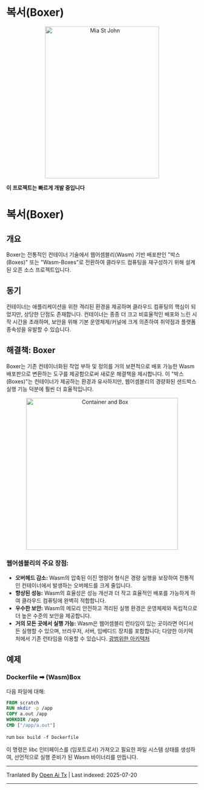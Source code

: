 ﻿
# 복서(Boxer)

<p align="center">
  <p align="center">
    <a href="https://en.wikipedia.org/wiki/Mia_St._John" target="_blank">
      <img src="https://user-images.githubusercontent.com/20820229/164059786-8d082b44-59d6-431a-adf4-993116c8d492.png" alt="Mia St John" width="300"             height="400">
    </a>
  </p>
</p>

**이 프로젝트는 빠르게 개발 중입니다**

# 복서(Boxer)

## 개요
Boxer는 전통적인 컨테이너 기술에서 웹어셈블리(Wasm) 기반 배포판인 "박스(Boxes)" 또는 "Wasm-Boxes"로 전환하여 클라우드 컴퓨팅을 재구성하기 위해 설계된 오픈 소스 프로젝트입니다.

## 동기
컨테이너는 애플리케이션을 위한 격리된 환경을 제공하며 클라우드 컴퓨팅의 핵심이 되었지만, 상당한 단점도 존재합니다. 컨테이너는 종종 더 크고 비효율적인 배포와 느린 시작 시간을 초래하며, 보안을 위해 기본 운영체제/커널에 크게 의존하여 취약점과 플랫폼 종속성을 유발할 수 있습니다.

## 해결책: Boxer
Boxer는 기존 컨테이너화된 작업 부하 및 정의를 거의 보편적으로 배포 가능한 Wasm 배포판으로 변환하는 도구를 제공함으로써 새로운 해결책을 제시합니다. 이 "박스(Boxes)"는 컨테이너가 제공하는 환경과 유사하지만, 웹어셈블리의 경량화된 샌드박스 실행 기능 덕분에 훨씬 더 효율적입니다.

<p align="center">
  <p align="center">
    <a href="https://boxer.dev" target="_blank">
      <img src="https://github.com/dphilla/wasm-vfs/assets/20820229/4b0309d8-c8ae-427a-8af3-67857a8eebf3" alt="Container and Box" width="400"             height="400">
    </a>
  </p>
</p>


### 웹어셈블리의 주요 장점:
- **오버헤드 감소:** Wasm의 압축된 이진 명령어 형식은 경량 실행을 보장하여 전통적인 컨테이너에서 발생하는 오버헤드를 크게 줄입니다.
- **향상된 성능:** Wasm의 효율성은 성능 개선과 더 작고 효율적인 배포를 가능하게 하여 클라우드 컴퓨팅에 완벽히 적합합니다.
- **우수한 보안:** Wasm의 메모리 안전하고 격리된 실행 환경은 운영체제와 독립적으로 더 높은 수준의 보안을 제공합니다.
- **거의 모든 곳에서 실행 가능:** Wasm은 웹어셈블리 런타임이 있는 곳이라면 어디서든 실행할 수 있으며, 브라우저, 서버, 임베디드 장치를 포함합니다; 다양한 아키텍처에서 기존 런타임을 이용할 수 있습니다. [광범위한 아키텍처](https://github.com/appcypher/awesome-wasm-runtimes)

## 예제

### Dockerfile ➡ (Wasm)Box

다음 파일에 대해:

```Dockerfile
FROM scratch
RUN mkdir -p /app
COPY a.out /app
WORKDIR /app
CMD ["/app/a.out"]
```
run  `box build -f Dockerfile`

이 명령은 libc 인터페이스를 (임포트로서) 가져오고 필요한 파일 시스템 상태를 생성하여, 선언적으로 실행 준비가 된 Wasm 바이너리를 만듭니다.



---

Tranlated By [Open Ai Tx](https://github.com/OpenAiTx/OpenAiTx) | Last indexed: 2025-07-20

---